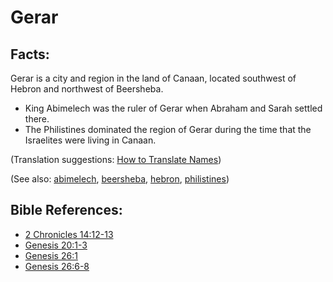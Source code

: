 # Gerar #

## Facts: ##

​Gerar is a city and region in the land of Canaan, located southwest of Hebron and northwest of Beersheba.

* King Abimelech was the ruler of Gerar when Abraham and Sarah settled there.
* The Philistines dominated the region of Gerar during the time that the Israelites were living in Canaan.

(Translation suggestions: [How to Translate Names](https://git.door43.org/Door43/en-ta-translate-vol1/src/master/content/translate_names.md))

(See also: [abimelech](../other/abimelech.md), [beersheba](../other/beersheba.md), [hebron](../other/hebron.md), [philistines](../other/philistines.md))

## Bible References: ##

* [2 Chronicles 14:12-13](https://door43.org/en/bible/notes/2ch/14/12)
* [Genesis 20:1-3](https://door43.org/en/bible/notes/gen/20/01)
* [Genesis 26:1](https://door43.org/en/bible/notes/gen/26/01)
* [Genesis 26:6-8](https://door43.org/en/bible/notes/gen/26/06)

